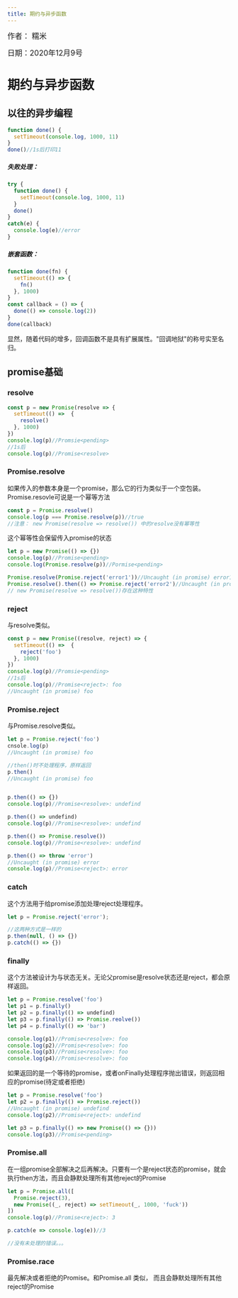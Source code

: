```yaml
---
title: 期约与异步函数
---
```

<big>作者： 糯米</big>

<big>日期：2020年12月9号</big>

# 期约与异步函数

## 以往的异步编程
```js
function done() {
  setTimeout(console.log, 1000, 11)
}
done()//1s后打印11
```

##### 失败处理：
```js
try {
  function done() {
    setTimeout(console.log, 1000, 11)
  } 
  done()
} 
catch(e) {
  console.log(e)//error
}
```
##### 嵌套函数：
```js
function done(fn) {
  setTimeout(() => {
    fn()
  }, 1000)
} 
const callback = () => {
  done(() => console.log(2))
}
done(callback)
```
显然，随着代码的增多，回调函数不是具有扩展属性。"回调地狱"的称号实至名归。

## promise基础

### resolve

```js
const p = new Promise(resolve => {
  setTimeout(() =>  {
    resolve()
  }, 1000)
})
console.log(p)//Promsie<pending>
//1s后
console.log(p)//Promise<resolve>
```

### Promise.resolve

如果传入的参数本身是一个promise，那么它的行为类似于一个空包装。Promise.resovle可说是一个幂等方法

```js
const p = Promise.resolve()
console.log(p === Promise.resolve(p))//true
//注意： new Promise(resolve => resolve()) 中的resolve没有幂等性
```

这个幂等性会保留传入promise的状态
```js
let p = new Promise(() => {})
console.log(p)//Promise<pending>
console.log(Promise.resolve(p))//Pormise<pending>

Promise.resolve(Promise.reject('error1'))//Uncaught (in promise) error1
Promise.resolve().then(() => Promise.reject('error2')//Uncaught (in promise) error2
// new Promise(resolve => resolve())存在这种特性
```

### reject
与resolve类似。

```js
const p = new Promise((resolve, reject) => {
  setTimeout(() =>  {
    reject('foo')
  }, 1000)
})
console.log(p)//Promsie<pending>
//1s后
console.log(p)//Promise<reject>: foo
//Uncaught (in promise) foo
```

### Promise.reject
与Promise.resolve类似。

```js
let p = Promise.reject('foo')
cnsole.log(p)
//Uncaught (in promise) foo

//then()时不处理程序，原样返回
p.then()
//Uncaught (in promise) foo


p.then(() => {})
console.log(p)//Promise<resolve>: undefind

p.then(() => undefind)
console.log(p)//Promise<resolve>: undefind

p.then(() => Promise.resolve())
console.log(p)//Promise<resolve>: undefind

p.then(() => throw 'error')
//Uncaught (in promise) error
console.log(p)//Promise<reject>: error

```

### catch

这个方法用于给promise添加处理reject处理程序。

```js
let p = Promise.reject('error');

//这两种方式是一样的
p.then(null, () => {})
p.catch(() => {})
```


### finally

这个方法被设计为与状态无关。无论父promise是resolve状态还是reject，都会原样返回。

```js
let p = Promise.resolve('foo')
let p1 = p.finally()
let p2 = p.finally(() => undefind)
let p3 = p.finally(() => Promise.reolve())
let p4 = p.finally(() => 'bar')

console.log(p1)//Promise<resolve>: foo
console.log(p2)//Promise<resolve>: foo
console.log(p3)//Promise<resolve>: foo
console.log(p4)//Promise<resolve>: foo
```

如果返回的是一个等待的promise，或者onFinally处理程序抛出错误，则返回相应的promise(待定或者拒绝)

```js
let p = Promise.resolve('foo')
let p2 = p.finally(() => Promise.reject())
//Uncaught (in promise) undefind
console.log(p2)//Promise<reject>: undefind

let p3 = p.finally(() => new Promise(() => {}))
console.log(p3)//Promise<pending>
```

### Promise.all

在一组promise全部解决之后再解决。只要有一个是reject状态的promise，就会执行then方法，而且会静默处理所有其他reject的Promise
```js
let p = Promise.all([
  Promise.reject(3),
  new Promise((_, reject) => setTimeout(_, 1000, 'fuck'))
])
console.log(p)//Promise<reject>: 3

p.catch(e => console.log(e))//3

//没有未处理的错误。。。
```

### Promise.race
最先解决或者拒绝的Promise。和Promise.all 类似， 而且会静默处理所有其他reject的Promise




